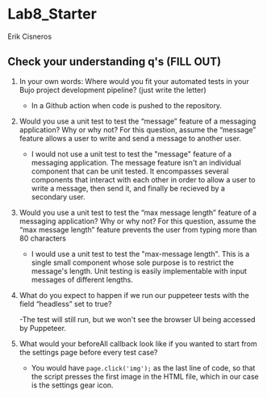 # Lab8_Starter

Erik Cisneros

## Check your understanding q's (FILL OUT)
1. In your own words: Where would you fit your automated tests in your Bujo project development pipeline? (just write the letter)

    - In a Github action when code is pushed to the repository.

2. Would you use a unit test to test the “message” feature of a messaging application? Why or why not? For this question, assume the “message” feature allows a user to write and send a message to another user.

    - I would not use a unit test to test the "message" feature of a messaging application. The message feature isn't an individual component that can be unit tested. It encompasses several components that interact with each other in order to allow a user to write a message, then send it, and finally be recieved by a secondary user.

3. Would you use a unit test to test the “max message length” feature of a messaging application? Why or why not? For this question, assume the “max message length” feature prevents the user from typing more than 80 characters

    - I would use a unit test to test the "max-message length". This is a single small component whose sole purpose is to restrict the message's length. Unit testing is easily implementable with input messages of different lengths.

4. What do you expect to happen if we run our puppeteer tests with the field “headless” set to true?

    -The test will still run, but we won't see the browser UI being accessed by Puppeteer.

5. What would your beforeAll callback look like if you wanted to start from the settings page before every test case?

    - You would have `page.click('img');` as the last line of code, so that the script presses the first image in the HTML file, which in our case is the settings gear icon.